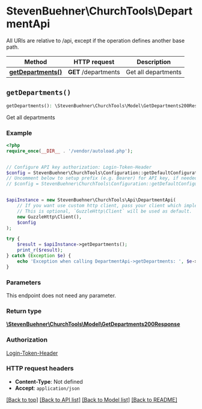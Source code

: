 # StevenBuehner\ChurchTools\DepartmentApi

All URIs are relative to /api, except if the operation defines another base path.

| Method | HTTP request | Description |
| ------------- | ------------- | ------------- |
| [**getDepartments()**](DepartmentApi.md#getDepartments) | **GET** /departments | Get all departments |


## `getDepartments()`

```php
getDepartments(): \StevenBuehner\ChurchTools\Model\GetDepartments200Response
```

Get all departments

### Example

```php
<?php
require_once(__DIR__ . '/vendor/autoload.php');


// Configure API key authorization: Login-Token-Header
$config = StevenBuehner\ChurchTools\Configuration::getDefaultConfiguration()->setApiKey('Authorization', 'YOUR_API_KEY');
// Uncomment below to setup prefix (e.g. Bearer) for API key, if needed
// $config = StevenBuehner\ChurchTools\Configuration::getDefaultConfiguration()->setApiKeyPrefix('Authorization', 'Bearer');


$apiInstance = new StevenBuehner\ChurchTools\Api\DepartmentApi(
    // If you want use custom http client, pass your client which implements `GuzzleHttp\ClientInterface`.
    // This is optional, `GuzzleHttp\Client` will be used as default.
    new GuzzleHttp\Client(),
    $config
);

try {
    $result = $apiInstance->getDepartments();
    print_r($result);
} catch (Exception $e) {
    echo 'Exception when calling DepartmentApi->getDepartments: ', $e->getMessage(), PHP_EOL;
}
```

### Parameters

This endpoint does not need any parameter.

### Return type

[**\StevenBuehner\ChurchTools\Model\GetDepartments200Response**](../Model/GetDepartments200Response.md)

### Authorization

[Login-Token-Header](../../README.md#Login-Token-Header)

### HTTP request headers

- **Content-Type**: Not defined
- **Accept**: `application/json`

[[Back to top]](#) [[Back to API list]](../../README.md#endpoints)
[[Back to Model list]](../../README.md#models)
[[Back to README]](../../README.md)
